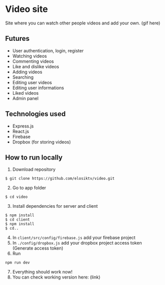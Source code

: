 # Video site

Site where you can watch other people videos and add your own.
(gif here)

## Futures

* User authentication, login, register
* Watching videos
* Commenting videos
* Like and dislike videos
* Adding videos
* Searching
* Editing user videos
* Editing user informations
* Liked videos
* Admin panel

## Technologies used

* Express.js
* React.js
* Firebase
* Dropbox (for storing videos)

## How to run locally

1. Download repository
```
$ git clone https://github.com/elosiktv/video.git
```
2. Go to app folder
```
$ cd video
```
3. Install dependencies for server and client
```
$ npm install
$ cd client
$ npm install
$ cd..
```
4. In `client/src/config/firebase.js` add your firebase project
5. In `./config/dropbox.js` add your dropbox project access token (Generate access token)
6. Run 
```
npm run dev
```
7. Everything should work now!
8. You can check working version here: (link)